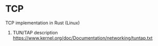 # TCP
TCP implementation in Rust (Linux)

1. TUN/TAP description https://www.kernel.org/doc/Documentation/networking/tuntap.txt